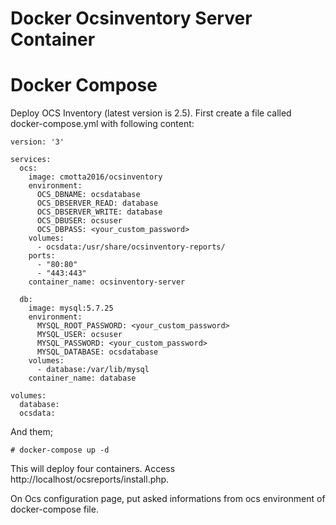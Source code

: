 # Docker Ocsinventory Server Container
# Docker Compose
Deploy OCS Inventory (latest version is 2.5).
First create a file called docker-compose.yml with following content:
```
version: '3'

services:
  ocs:
    image: cmotta2016/ocsinventory
    environment:
      OCS_DBNAME: ocsdatabase
      OCS_DBSERVER_READ: database
      OCS_DBSERVER_WRITE: database
      OCS_DBUSER: ocsuser
      OCS_DBPASS: <your_custom_password>
    volumes:
      - ocsdata:/usr/share/ocsinventory-reports/
    ports:
      - "80:80"
      - "443:443"
    container_name: ocsinventory-server
        
  db:
    image: mysql:5.7.25
    environment:
      MYSQL_ROOT_PASSWORD: <your_custom_password>
      MYSQL_USER: ocsuser
      MYSQL_PASSWORD: <your_custom_password>
      MYSQL_DATABASE: ocsdatabase
    volumes:
      - database:/var/lib/mysql
    container_name: database

volumes:
  database:
  ocsdata:
```
And them;
```
# docker-compose up -d
```
This will deploy four containers.
Access http://localhost/ocsreports/install.php.

On Ocs configuration page, put asked informations from ocs environment of docker-compose file.
